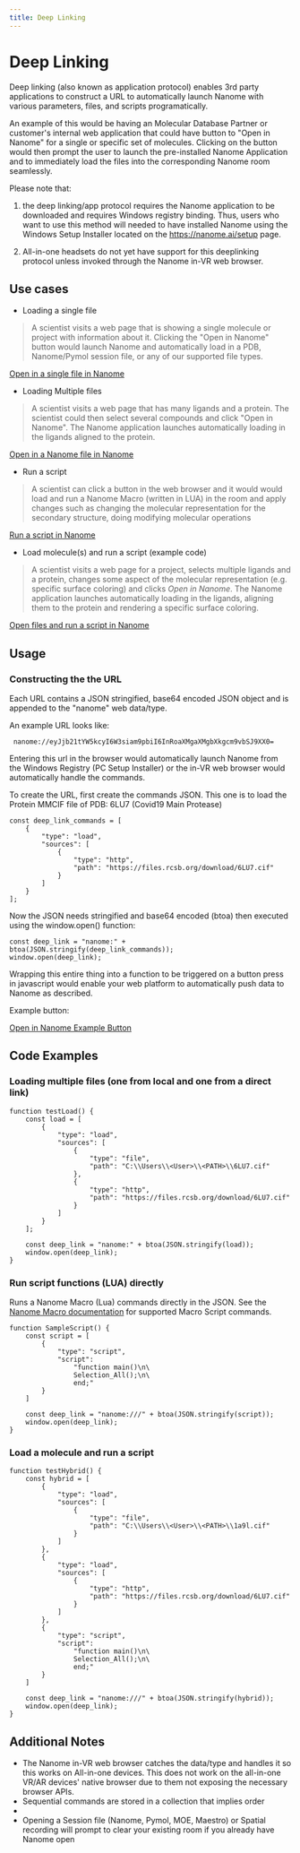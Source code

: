 ```yaml
---
title: Deep Linking
---
```


# Deep Linking

Deep linking (also known as application protocol) enables 3rd party applications to construct a URL to automatically launch Nanome with various parameters, files, and scripts programatically.

An example of this would be having an Molecular Database Partner or  customer's internal web application that could have button to "Open in Nanome" for a single or specific set of molecules. Clicking on the button would then prompt the user to launch the pre-installed Nanome Application and to immediately load the files into the corresponding Nanome room seamlessly. 

Please note that:

1. the deep linking/app protocol requires the Nanome application to be downloaded and requires Windows registry binding. Thus, users who want to use this method will needed to have installed Nanome using the  Windows Setup Installer located on the https://nanome.ai/setup page.

2. All-in-one headsets do not yet have support for this deeplinking protocol unless invoked through the Nanome in-VR web browser.

## Use cases

- Loading a single file 
        
>A scientist visits a web page that is showing a single molecule or project with information about it. Clicking the "Open in Nanome" button would launch Nanome and automatically load in a PDB, Nanome/Pymol session file, or any of our supported file types.

<a href="nanome://eyJjb21tYW5kcyI6W3siam9pbiI6InRoaXMgaXMgbXkgcm9vbSJ9XX0=
    " class="btn">Open in a single file in Nanome</a>

- Loading Multiple files 

> A scientist visits a web page that has many ligands and a protein. The scientist could then select several compounds and click "Open in Nanome". The Nanome application launches automatically loading in the ligands aligned to the protein.

<a href="nanome://eyJjb21tYW5kcyI6W3siam9pbiI6InRoaXMgaXMgbXkgcm9vbSJ9XX0=
" class="btn">Open in a Nanome file in Nanome</a>


- Run a script

> A scientist can click a button in the web browser and it would would load and run a Nanome Macro (written in LUA) in the room and apply changes such as changing the molecular representation for the secondary structure, doing modifying molecular operations

<a href="nanome://eyJjb21tYW5kcyI6W3siam9pbiI6InRoaXMgaXMgbXkgcm9vbSJ9XX0=" class="btn">Run a script in Nanome</a>

- Load molecule(s) and run a script (example code)

> A scientist visits a web page for a project, selects multiple ligands and a protein, changes some aspect of the molecular representation (e.g. specific surface coloring) and  clicks *Open in Nanome*. The Nanome application launches automatically loading in the ligands, aligning them to the protein and rendering a specific surface coloring.

<a href="nanome://eyJjb21tYW5kcyI6W3siam9pbiI6InRoaXMgaXMgbXkgcm9vbSJ9XX0=
" class="btn">Open files and run a script in Nanome</a>

## Usage


### Constructing the the URL

Each URL contains a JSON stringified, base64 encoded JSON object and is appended to the "nanome" web data/type. 

An example URL looks like:
    
     nanome://eyJjb21tYW5kcyI6W3siam9pbiI6InRoaXMgaXMgbXkgcm9vbSJ9XX0=

Entering this url in the browser would automatically launch Nanome from the Windows Registry (PC Setup Installer) or the in-VR web browser would automatically handle the commands.

To create the URL, first create the commands JSON. This one is to load the Protein MMCIF file of PDB: 6LU7 (Covid19 Main Protease) 


    const deep_link_commands = [
        {
            "type": "load",
            "sources": [
                {
                    "type": "http",
                    "path": "https://files.rcsb.org/download/6LU7.cif"
                }
            ]
        }
    ];

Now the JSON needs stringified and base64 encoded (btoa) then executed using the window.open() function: 

    const deep_link = "nanome:" + btoa(JSON.stringify(deep_link_commands));
    window.open(deep_link);

Wrapping this entire thing into a function to be triggered on a button press in javascript would enable your web platform to automatically push data to Nanome as described.

Example button:

<a href="nanome://eyJjb21tYW5kcyI6W3siam9pbiI6InRoaXMgaXMgbXkgcm9vbSJ9XX0=
" class="btn">Open in Nanome Example Button</a>


## Code Examples

### Loading multiple files (one from local and one from a direct link)

```
function testLoad() {
    const load = [
        {
            "type": "load",
            "sources": [
                {
                    "type": "file",
                    "path": "C:\\Users\\<User>\\<PATH>\\6LU7.cif"
                },
                {
                    "type": "http",
                    "path": "https://files.rcsb.org/download/6LU7.cif"
                }
            ]
        }
    ];

    const deep_link = "nanome:" + btoa(JSON.stringify(load));
    window.open(deep_link);
}

```

### Run script functions (LUA) directly

Runs a Nanome Macro (Lua) commands directly in the JSON. See the [Nanome Macro documentation](https://github.com/nanome-ai/nanome-macros/blob/master/Documentation/API.md) for supported Macro Script commands.

```
function SampleScript() {
    const script = [
        {
            "type": "script",
            "script":
                "function main()\n\
                Selection_All();\n\
                end;"
        }
    ]

    const deep_link = "nanome:///" + btoa(JSON.stringify(script));
    window.open(deep_link);
}

```

### Load a molecule and run a script

```
function testHybrid() {
    const hybrid = [
        {
            "type": "load",
            "sources": [
                {
                    "type": "file",
                    "path": "C:\\Users\\<User>\\<PATH>\\1a9l.cif"
                }
            ]
        },
        {
            "type": "load",
            "sources": [
                {
                    "type": "http",
                    "path": "https://files.rcsb.org/download/6LU7.cif"
                }
            ]
        },
        {
            "type": "script",
            "script":
                "function main()\n\
                Selection_All();\n\
                end;"
        }
    ]

    const deep_link = "nanome:///" + btoa(JSON.stringify(hybrid));
    window.open(deep_link);
}
```

## Additional Notes

- The Nanome in-VR web browser catches the data/type and handles it so this works on All-in-one devices. This does not work on the all-in-one VR/AR devices' native browser due to them not exposing the necessary browser APIs. 
- Sequential commands are stored in a collection that implies order
- 
- Opening a Session file (Nanome, Pymol, MOE, Maestro) or Spatial recording will prompt to clear your existing room if you already have Nanome open

